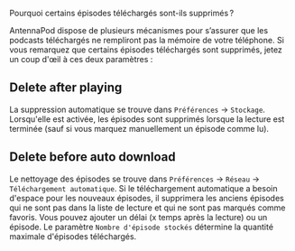 Pourquoi certains épisodes téléchargés sont-ils supprimés ?

AntennaPod dispose de plusieurs mécanismes pour s’assurer que les podcasts téléchargés ne rempliront pas la mémoire de votre téléphone. Si vous remarquez que certains épisodes téléchargés sont supprimés, jetez un coup d'œil à ces deux paramètres :

## Delete after playing

La suppression automatique se trouve dans `Préférences` → `Stockage`. Lorsqu'elle est activée, les épisodes sont supprimés lorsque la lecture est terminée (sauf si vous marquez manuellement un épisode comme lu).

## Delete before auto download

Le nettoyage des épisodes se trouve dans `Préférences` → `Réseau` → `Téléchargement automatique`. Si le téléchargement automatique a besoin d'espace pour les nouveaux épisodes, il supprimera les anciens épisodes qui ne sont pas dans la liste de lecture et qui ne sont pas marqués comme favoris. Vous pouvez ajouter un délai (x temps après la lecture) ou un épisode. Le paramètre `Nombre d'épisode stockés` détermine la quantité maximale d'épisodes téléchargés.
